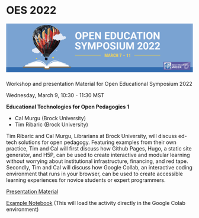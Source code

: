 #  OES 2022

![oes logo](oes_logo.png)

Workshop and presentation Material for Open Educational Symposium 2022

Wednesday, March 9, 10:30 - 11:30 MST

**Educational Technologies for Open Pedagogies 1**

- Cal Murgu (Brock University)
- Tim Ribaric (Brock University)

Tim Ribaric and Cal Murgu, Librarians at Brock University, will discuss ed-tech solutions for open pedagogy. Featuring examples from their own practice, Tim and Cal will first discuss how Github Pages, Hugo, a static site generator, and H5P, can be used to create interactive and modular learning without worrying about institutional infrastructure, financing, and red tape. Secondly, Tim and Cal will discuss how Google Collab, an interactive coding environment that runs in your browser, can be used to create accessible learning experiences for novice students or expert programmers.


[Presentation Material]()

[Example Notebook](https://colab.research.google.com/github/BrockDSL/OER_2022_Presentation_Material/blob/main/OES_Workshop.ipynb)
(This will load the activity directly in the Google Colab environment)
